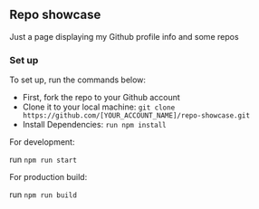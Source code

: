## Repo showcase
Just a page displaying my Github profile info and some repos

### Set up

To set up, run the commands below:

- First, fork the repo to your Github account
- Clone it to your local machine: `git clone https://github.com/[YOUR_ACCOUNT_NAME]/repo-showcase.git`
- Install Dependencies: `run npm install`

For development:

run `npm run start`

For production build:

run `npm run build`
